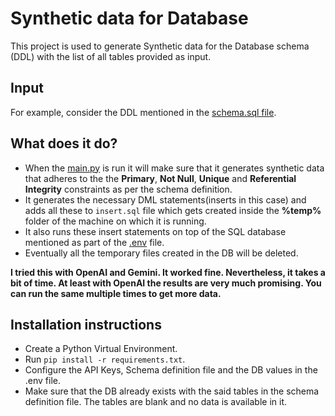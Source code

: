 # Synthetic data for Database


<p>
This project is used to generate Synthetic data for the Database schema (DDL) with the list of all tables provided as input.
</p>

## Input
For example, consider the DDL mentioned in the [schema.sql file](schema.sql).

## What does it do?
- When the [main.py](db/main.py) is run it will make sure that it generates synthetic data that adheres to the the **Primary**, **Not Null**, **Unique** and **Referential Integrity** constraints as per the schema definition.
- It generates the necessary DML statements(inserts in this case) and adds all these to `insert.sql` file which gets created inside the **%temp%** folder of the machine on which it is running.
- It also runs these insert statements on top of the SQL database mentioned as part of the [.env](.env) file.
- Eventually all the temporary files created in the DB will be deleted.

<p><b>I tried this with OpenAI and Gemini. It worked fine. Nevertheless, it takes a bit of time.
At least with OpenAI the results are very much promising. You can run the same multiple times to get more data.</b></p>

## Installation instructions
- Create a Python Virtual Environment.
- Run `pip install -r requirements.txt`.
- Configure the API Keys, Schema definition file and the DB values in the .env file.
- Make sure that the DB already exists with the said tables in the schema definition file. The tables are blank and no data is available in it.
